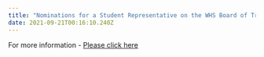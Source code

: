 ```yaml
---
title: "Nominations for a Student Representative on the WHS Board of Trustees "
date: 2021-09-21T00:16:10.240Z
---
```

For more information - [Please click here](https://res.cloudinary.com/whanganuihigh/image/upload/v1631674711/News/student_rep.pdf)